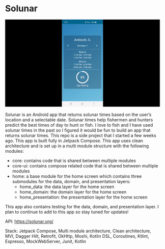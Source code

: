 # Solunar

![](https://github.com/TimS3rio/Solunar/blob/main/solunar.gif)

Solunar is an Android app that returns solunar times based on the user’s location and a selectable date. Solunar times help fishermen and hunters predict the best times of day to hunt or fish. I love to fish and I have used solunar times in the past so I figured it would be fun to build an app that returns solunar times. This repo is a side project that I started a few weeks ago. This app is built fully in Jetpack Compose. This app uses clean architecture and is set up in a multi module structure with the following modules:
* core: contains code that is shared between multiple modules
* core-ui: contains compose related code that is shared between multiple modules
* home: a base module for the home screen which contains three submodules for the data, domain, and presentation layers:
  * home_data: the data layer for the home screen
  * home_domain: the domain layer for the home screen
  * home_presentation: the presentation layer for the home screen

This app also contains testing for the data, domain, and presentation layer. I plan to continue to add to this app so stay tuned for updates!

API: https://solunar.org/

Stack: Jetpack Compose, Multi module architecture, Clean architecture, MVI, Dagger Hilt, Retrofit, OkHttp, Moshi, Kotlin DSL, Coroutines, Ktlint, Espresso, MockWebServer, Junit, Kotlin